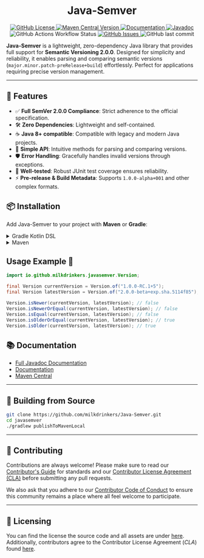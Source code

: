 <h1 style="text-align:center;">Java-Semver</h1>

<p style="text-align:center;">
    <a href="https://github.com/milkdrinkers/Java-Semver/blob/main/LICENSE">
        <img alt="GitHub License" src="https://img.shields.io/github/license/milkdrinkers/Java-Semver?style=for-the-badge&color=blue&labelColor=141417">
    </a>
    <a href="https://central.sonatype.com/artifact/io.github.milkdrinkers/javasemver">
        <img alt="Maven Central Version" src="https://img.shields.io/maven-central/v/io.github.milkdrinkers/javasemver?style=for-the-badge&labelColor=141417">
    </a>
    <a href="https://milkdrinkers.athyrium.eu/javasemver">
        <img alt="Documentation" src="https://img.shields.io/badge/DOCUMENTATION-900C3F?style=for-the-badge&labelColor=141417">
    </a>
    <a href="https://javadoc.io/doc/io.github.milkdrinkers/javasemver">
        <img alt="Javadoc" src="https://img.shields.io/badge/JAVADOC-8A2BE2?style=for-the-badge&labelColor=141417">
    </a>
    <img alt="GitHub Actions Workflow Status" src="https://img.shields.io/github/actions/workflow/status/milkdrinkers/Java-Semver/ci.yml?style=for-the-badge&labelColor=141417">
    <a href="https://github.com/milkdrinkers/Java-Semver/issues">
        <img alt="GitHub Issues" src="https://img.shields.io/github/issues/milkdrinkers/Java-Semver?style=for-the-badge&labelColor=141417">
    </a>
    <img alt="GitHub last commit" src="https://img.shields.io/github/last-commit/milkdrinkers/Java-Semver?style=for-the-badge&labelColor=141417">
</p>

**Java-Semver** is a lightweight, zero-dependency Java library that provides full support for **Semantic Versioning 2.0.0**. Designed for simplicity and reliability, it enables parsing and comparing semantic versions (`major.minor.patch-preRelease+build`) effortlessly. Perfect for applications requiring precise version management.

---

## 🌟 Features

- ✅ **Full SemVer 2.0.0 Compliance**: Strict adherence to the official specification.
- 🛠 **Zero Dependencies**: Lightweight and self-contained.
- ☕ **Java 8+ compatible**: Compatible with legacy and modern Java projects.
- 🧩 **Simple API**: Intuitive methods for parsing and comparing versions.
- 🛡️ **Error Handling**: Gracefully handles invalid versions through exceptions.
- 🧪 **Well-tested**: Robust JUnit test coverage ensures reliability.
- ⚡ **Pre-release & Build Metadata**: Supports `1.0.0-alpha+001` and other complex formats.

## 📦 Installation

Add Java-Semver to your project with **Maven** or **Gradle**:  

<details>
<summary>Gradle Kotlin DSL</summary>

```kotlin
repositories {
    mavenCentral()
}

dependencies {
    implementation("io.github.milkdrinkers:java-semver:LATEST_VERSION")
}
```
</details>

<details>
<summary>Maven</summary>

```xml
<project>
    <dependencies>
        <dependency>  
            <groupId>io.github.milkdrinkers</groupId>  
            <artifactId>java-semver</artifactId>  
            <version>LATEST_VERSION</version>  
        </dependency>  
    </dependencies>
</project>
```
</details>

## Usage Example 🚀
```java
import io.github.milkdrinkers.javasemver.Version;

final Version currentVersion = Version.of("1.0.0-RC.1+5");
final Version latestVersion = Version.of("2.0.0-beta+exp.sha.5114f85");

Version.isNewer(currentVersion, latestVersion); // false
Version.isNewerOrEqual(currentVersion, latestVersion); // false
Version.isEqual(currentVersion, latestVersion); // false
Version.isOlderOrEqual(currentVersion, latestVersion); // true
Version.isOlder(currentVersion, latestVersion); // true
```

## 📚 Documentation 

- [Full Javadoc Documentation](https://javadoc.io/doc/io.github.milkdrinkers/javasemver)
- [Documentation](https://milkdrinkers.athyrium.eu/javasemver)
- [Maven Central](https://central.sonatype.com/artifact/io.github.milkdrinkers/javasemver)

---

## 🔨 Building from Source 

```bash
git clone https://github.com/milkdrinkers/Java-Semver.git
cd javasemver
./gradlew publishToMavenLocal
```

---

## 🔧 Contributing

Contributions are always welcome! Please make sure to read our [Contributor's Guide](CONTRIBUTING.md) for standards and our [Contributor License Agreement (CLA)](CONTRIBUTOR_LICENSE_AGREEMENT.md) before submitting any pull requests.

We also ask that you adhere to our [Contributor Code of Conduct](CODE_OF_CONDUCT.md) to ensure this community remains a place where all feel welcome to participate.

---

## 📝 Licensing

You can find the license the source code and all assets are under [here](../LICENSE). Additionally, contributors agree to the Contributor License Agreement \(*CLA*\) found [here](CONTRIBUTOR_LICENSE_AGREEMENT.md).
